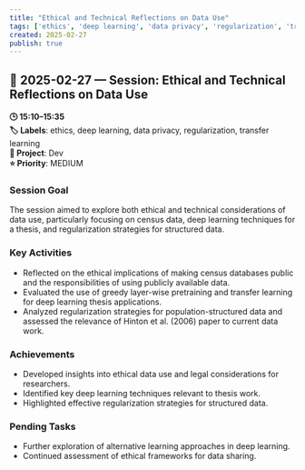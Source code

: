 ```yaml
---
title: "Ethical and Technical Reflections on Data Use"
tags: ['ethics', 'deep learning', 'data privacy', 'regularization', 'transfer learning']
created: 2025-02-27
publish: true
---
```


## 📅 2025-02-27 — Session: Ethical and Technical Reflections on Data Use

**🕒 15:10–15:35**  
**🏷️ Labels**: ethics, deep learning, data privacy, regularization, transfer learning  
**📂 Project**: Dev  
**⭐ Priority**: MEDIUM  


### Session Goal
The session aimed to explore both ethical and technical considerations of data use, particularly focusing on census data, deep learning techniques for a thesis, and regularization strategies for structured data.

### Key Activities
- Reflected on the ethical implications of making census databases public and the responsibilities of using publicly available data.
- Evaluated the use of greedy layer-wise pretraining and transfer learning for deep learning thesis applications.
- Analyzed regularization strategies for population-structured data and assessed the relevance of Hinton et al. (2006) paper to current data work.

### Achievements
- Developed insights into ethical data use and legal considerations for researchers.
- Identified key deep learning techniques relevant to thesis work.
- Highlighted effective regularization strategies for structured data.

### Pending Tasks
- Further exploration of alternative learning approaches in deep learning.
- Continued assessment of ethical frameworks for data sharing.
